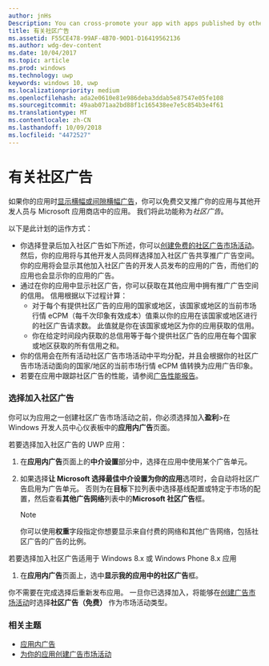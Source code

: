 ```yaml
---
author: jnHs
Description: You can cross-promote your app with apps published by other developers. We call this feature community ads.
title: 有关社区广告
ms.assetid: F55CE478-99AF-4B70-90D1-D16419562136
ms.author: wdg-dev-content
ms.date: 10/04/2017
ms.topic: article
ms.prod: windows
ms.technology: uwp
keywords: windows 10, uwp
ms.localizationpriority: medium
ms.openlocfilehash: ada2e0610e81e986deba3ddab5e87547e05fe108
ms.sourcegitcommit: 49aab071aa2bd88f1c165438ee7e5c854b3e4f61
ms.translationtype: MT
ms.contentlocale: zh-CN
ms.lasthandoff: 10/09/2018
ms.locfileid: "4472527"
---
```

# <a name="about-community-ads"></a>有关社区广告

如果你的应用时[显示横幅或间隙横幅广告](../monetize/display-ads-in-your-app.md)，你可以免费交叉推广你的应用与其他开发人员与 Microsoft 应用商店中的应用。 我们将此功能称为*社区广告*。  

以下是此计划的运作方式：

* 你选择登录后加入社区广告如下所述，你可以[创建免费的社区广告市场活动](create-an-ad-campaign-for-your-app.md)。 然后，你的应用将与其他开发人员同样选择加入社区广告共享推广广告空间。 你的应用将会显示其他加入社区广告的开发人员发布的应用的广告，而他们的应用也会显示你的应用的广告。
* 通过在你的应用中显示社区广告，你可以获取在其他应用中拥有推广广告空间的信用。 信用根据以下过程计算：
  * 对于每个有提供社区广告的应用的国家或地区，该国家或地区的当前市场行情 eCPM（每千次印象有效成本）值乘以你的应用在该国家或地区进行的社区广告请求数。 此值就是你在该国家或地区为你的应用获取的信用。
  * 你在给定时间段内获取的总信用等于每个提供社区广告的应用在每个国家或地区获取的所有信用之和。
* 你的信用会在所有活动社区广告市场活动中平均分配，并且会根据你的社区广告市场活动面向的国家/地区的当前市场行情 eCPM 值转换为应用广告印象。
* 若要在应用中跟踪社区广告的性能，请参阅[广告性能报告](advertising-performance-report.md)。

### <a name="opt-in-to-community-ads"></a>选择加入社区广告

你可以为应用之一创建社区广告市场活动之前，你必须选择加入**盈利**&gt;在 Windows 开发人员中心仪表板中的**应用内广告**页面。

若要选择加入社区广告的 UWP 应用：

1. 在**应用内广告**页面上的**中介设置**部分中，选择在应用中使用某个广告单元。
2. 如果选择**让 Microsoft 选择最佳中介设置为你的应用**选项时，会自动将社区广告启用为广告单元。 否则为在**目标**下拉列表中选择基线配置或特定于市场的配置，然后查看**其他广告网络**列表中的**Microsoft 社区广告**框。

    > [!NOTE]
    > 你可以使用**权重**字段指定你想要显示来自付费的网络和其他广告网络，包括社区广告的广告的比例。

若要选择加入社区广告适用于 Windows 8.x 或 Windows Phone 8.x 应用

1. 在**应用内广告**页面上，选中**显示我的应用中的社区广告**框。

你不需要在完成选择后重新发布应用。 一旦你已选择加入，将能够在[创建广告市场活动](create-an-ad-campaign-for-your-app.md)时选择**社区广告（免费）** 作为市场活动类型。

### <a name="related-topics"></a>相关主题

* [应用内广告](in-app-ads.md)
* [为你的应用创建广告市场活动](create-an-ad-campaign-for-your-app.md)
